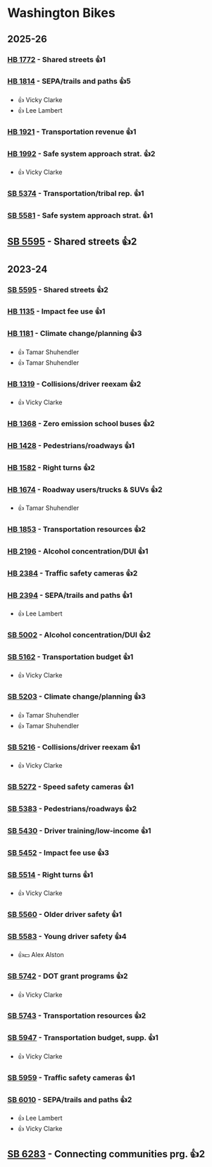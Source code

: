 # Washington Bikes
## 2025-26

### [HB 1772](/bill/2025-26/hb/1772/) - Shared streets 👍1  

### [HB 1814](/bill/2025-26/hb/1814/) - SEPA/trails and paths 👍5  
* 👍 Vicky Clarke
* 👍 Lee Lambert

### [HB 1921](/bill/2025-26/hb/1921/) - Transportation revenue 👍1  

### [HB 1992](/bill/2025-26/hb/1992/) - Safe system approach strat. 👍2  
* 👍 Vicky Clarke

### [SB 5374](/bill/2025-26/sb/5374/) - Transportation/tribal rep. 👍1  

### [SB 5581](/bill/2025-26/sb/5581/) - Safe system approach strat. 👍1  

## [SB 5595](/bill/2025-26/sb/5595/) - Shared streets 👍2  

## 2023-24

### [SB 5595](/bill/2023-24/sb/5595/) - Shared streets 👍2  

### [HB 1135](/bill/2023-24/hb/1135/) - Impact fee use 👍1  

### [HB 1181](/bill/2023-24/hb/1181/) - Climate change/planning 👍3  
* 👍 Tamar Shuhendler
* 👍 Tamar Shuhendler

### [HB 1319](/bill/2023-24/hb/1319/) - Collisions/driver reexam 👍2  
* 👍 Vicky Clarke

### [HB 1368](/bill/2023-24/hb/1368/) - Zero emission school buses 👍2  

### [HB 1428](/bill/2023-24/hb/1428/) - Pedestrians/roadways 👍1  

### [HB 1582](/bill/2023-24/hb/1582/) - Right turns 👍2  

### [HB 1674](/bill/2023-24/hb/1674/) - Roadway users/trucks & SUVs 👍2  
* 👍 Tamar Shuhendler

### [HB 1853](/bill/2023-24/hb/1853/) - Transportation resources 👍2  

### [HB 2196](/bill/2023-24/hb/2196/) - Alcohol concentration/DUI 👍1  

### [HB 2384](/bill/2023-24/hb/2384/) - Traffic safety cameras 👍2  

### [HB 2394](/bill/2023-24/hb/2394/) - SEPA/trails and paths 👍1  
* 👍 Lee Lambert

### [SB 5002](/bill/2023-24/sb/5002/) - Alcohol concentration/DUI 👍2  

### [SB 5162](/bill/2023-24/sb/5162/) - Transportation budget 👍1  
* 👍 Vicky Clarke

### [SB 5203](/bill/2023-24/sb/5203/) - Climate change/planning 👍3  
* 👍 Tamar Shuhendler
* 👍 Tamar Shuhendler

### [SB 5216](/bill/2023-24/sb/5216/) - Collisions/driver reexam 👍1  
* 👍 Vicky Clarke

### [SB 5272](/bill/2023-24/sb/5272/) - Speed safety cameras 👍1  

### [SB 5383](/bill/2023-24/sb/5383/) - Pedestrians/roadways 👍2  

### [SB 5430](/bill/2023-24/sb/5430/) - Driver training/low-income 👍1  

### [SB 5452](/bill/2023-24/sb/5452/) - Impact fee use 👍3  

### [SB 5514](/bill/2023-24/sb/5514/) - Right turns 👍1  
* 👍 Vicky Clarke

### [SB 5560](/bill/2023-24/sb/5560/) - Older driver safety 👍1  

### [SB 5583](/bill/2023-24/sb/5583/) - Young driver safety 👍4  
* 👍💵 Alex Alston

### [SB 5742](/bill/2023-24/sb/5742/) - DOT grant programs 👍2  
* 👍 Vicky Clarke

### [SB 5743](/bill/2023-24/sb/5743/) - Transportation resources 👍2  

### [SB 5947](/bill/2023-24/sb/5947/) - Transportation budget, supp. 👍1  
* 👍 Vicky Clarke

### [SB 5959](/bill/2023-24/sb/5959/) - Traffic safety cameras 👍1  

### [SB 6010](/bill/2023-24/sb/6010/) - SEPA/trails and paths 👍2  
* 👍 Lee Lambert
* 👍 Vicky Clarke

## [SB 6283](/bill/2023-24/sb/6283/) - Connecting communities prg. 👍2  

